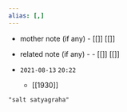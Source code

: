 ```yaml
---
alias: [,]
---
```

- mother note (if any)
		- [[]] [[]]
- related note (if any) -
		- [[]] [[]]


- `2021-08-13`  `20:22`
	- [[1930]]

```query
"salt satyagraha"
```
